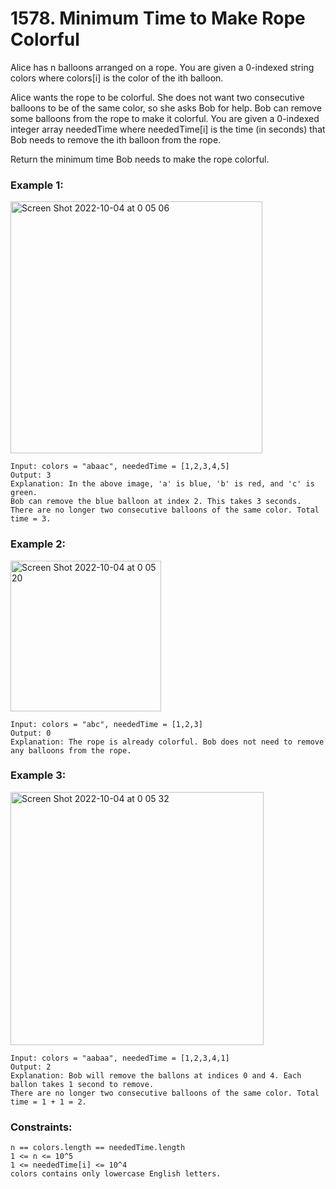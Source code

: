 # 1578. Minimum Time to Make Rope Colorful

Alice has n balloons arranged on a rope. You are given a 0-indexed string colors where colors[i] is the color of the ith balloon.

Alice wants the rope to be colorful. She does not want two consecutive balloons to be of the same color, so she asks Bob for help. Bob can remove some balloons from the rope to make it colorful. You are given a 0-indexed integer array neededTime where neededTime[i] is the time (in seconds) that Bob needs to remove the ith balloon from the rope.

Return the minimum time Bob needs to make the rope colorful.

 

### Example 1:
<img width="403" alt="Screen Shot 2022-10-04 at 0 05 06" src="https://user-images.githubusercontent.com/38793933/193611068-55011ad2-eb8e-42ce-bfd9-34dd74c3d05a.png">

```
Input: colors = "abaac", neededTime = [1,2,3,4,5]
Output: 3
Explanation: In the above image, 'a' is blue, 'b' is red, and 'c' is green.
Bob can remove the blue balloon at index 2. This takes 3 seconds.
There are no longer two consecutive balloons of the same color. Total time = 3.
```
### Example 2:
<img width="241" alt="Screen Shot 2022-10-04 at 0 05 20" src="https://user-images.githubusercontent.com/38793933/193611137-7daff791-4424-4cf1-9ef0-bd03b01f8980.png">

```
Input: colors = "abc", neededTime = [1,2,3]
Output: 0
Explanation: The rope is already colorful. Bob does not need to remove any balloons from the rope.
```
### Example 3:
<img width="405" alt="Screen Shot 2022-10-04 at 0 05 32" src="https://user-images.githubusercontent.com/38793933/193611175-37310361-e1f7-4781-b1ee-d8dcba7439f3.png">

```
Input: colors = "aabaa", neededTime = [1,2,3,4,1]
Output: 2
Explanation: Bob will remove the ballons at indices 0 and 4. Each ballon takes 1 second to remove.
There are no longer two consecutive balloons of the same color. Total time = 1 + 1 = 2.
```

### Constraints:
```
n == colors.length == neededTime.length
1 <= n <= 10^5
1 <= neededTime[i] <= 10^4
colors contains only lowercase English letters.
```
